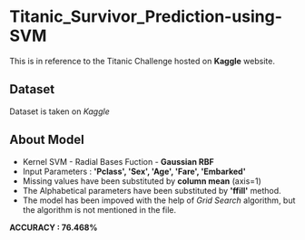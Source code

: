 # Titanic_Survivor_Prediction-using-SVM
This is in reference to the Titanic Challenge hosted on **Kaggle** website.

## Dataset
Dataset is taken on _Kaggle_

## About Model
- Kernel SVM - Radial Bases Fuction - **Gaussian RBF**
- Input Parameters : **'Pclass', 'Sex', 'Age', 'Fare', 'Embarked'**
- Missing values have been substituted by **column mean** (axis=1)
- The Alphabetical parameters have been substituted by **'ffill'** method.
- The model has been impoved with the help of _Grid Search_ algorithm, but the algorithm is not mentioned in the file. 

**ACCURACY : 76.468%**


